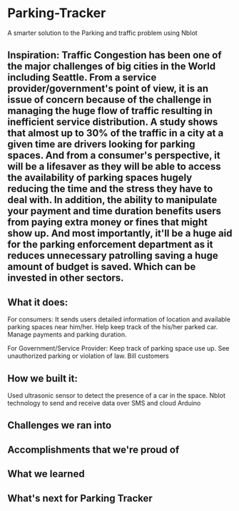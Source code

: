 # Parking-Tracker
A smarter solution to the Parking and traffic problem using NbIot
## Inspiration: Traffic Congestion has been one of the major challenges of big cities in the World including Seattle. From a service provider/government's point of view, it is an issue of concern because of the challenge in managing the huge flow of traffic resulting in inefficient service distribution. A study shows that almost up to 30% of the traffic in a city at a given time are drivers looking for parking spaces. And from a consumer's perspective, it will be a lifesaver as they will be able to access the availability of parking spaces hugely reducing the time and the stress they have to deal with. In addition, the ability to manipulate your payment and time duration benefits users from paying extra money or fines that might show up. And most importantly, it'll be a huge aid for the parking enforcement department as it reduces unnecessary patrolling saving a huge amount of budget is saved. Which can be invested in other sectors.

## What it does: 
For consumers: It sends users detailed information of location and available parking spaces near him/her. Help keep track of the his/her parked car. Manage payments and parking duration.

For Government/Service Provider: Keep track of parking space use up. See unauthorized parking or violation of law. Bill customers  


## How we built it:
Used ultrasonic sensor to detect the presence of a car in the space.
NbIot technology to send and receive data over SMS and cloud
Arduino 

## Challenges we ran into

## Accomplishments that we're proud of

## What we learned

## What's next for Parking Tracker


